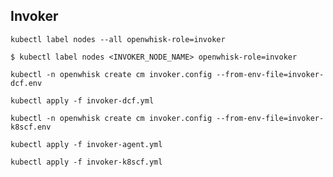Invoker
-------




```
kubectl label nodes --all openwhisk-role=invoker
```

```
$ kubectl label nodes <INVOKER_NODE_NAME> openwhisk-role=invoker
```


```
kubectl -n openwhisk create cm invoker.config --from-env-file=invoker-dcf.env
```


```
kubectl apply -f invoker-dcf.yml
```



```
kubectl -n openwhisk create cm invoker.config --from-env-file=invoker-k8scf.env
```


```
kubectl apply -f invoker-agent.yml
```

```
kubectl apply -f invoker-k8scf.yml
```


